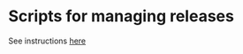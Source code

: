 # Scripts for managing releases

See instructions [here](https://github.com/kubeflow/kubeflow/blob/master/docs_dev/releasing.md)
